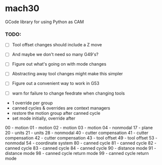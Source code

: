 # mach30
GCode library for using Python as CAM

### TODO:
- [ ] Tool offset changes should include a Z move
- [ ] And maybe we don't need so many G49's?
- [ ] Figure out what's going on with mode changes
- [ ] Abstracting away tool changes might make this simpler
- [ ] Figure out a convenient way to work in G53
- [ ] warn for failure to change feedrate when changing tools


* 1 override per group
* canned cycles & overrides are context managers 
* restore the motion group after canned cycle
* set mode initially, override after

00 - motion
01 - motion
02 - motion
03 - motion
04 - nonmodal
17 - plane
20 - units
21 - units
28 - nonmodal
40 - cutter compensation
41 - cutter compensation
42 - cutter compensation
43 - tool offset
49 - tool offset
53 - nonmodal
54 - coordinate system
80 - canned cycle
81 - canned cycle
82 - canned cycle
83 - canned cycle
84 - canned cycle
90 - distance mode
91 - distance mode 
98 - canned cycle return mode
99 - canned cycle return mode

